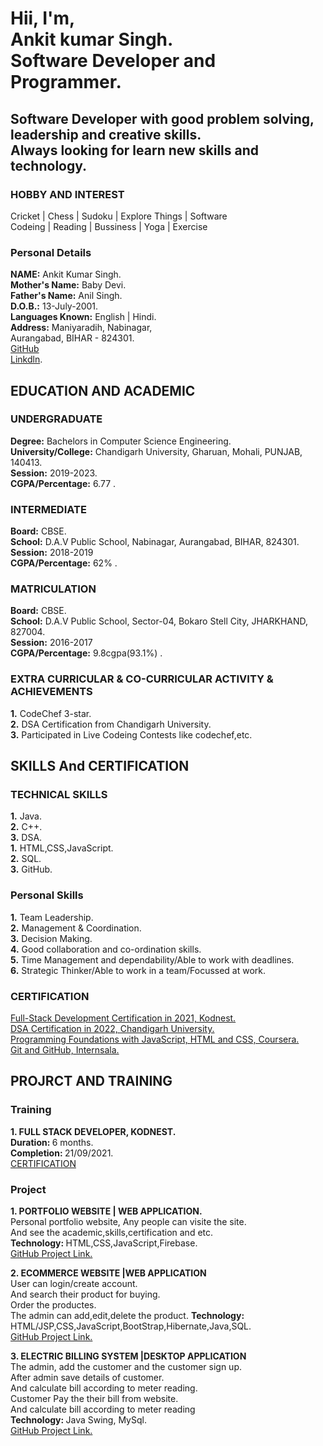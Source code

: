  <!--  Brief introduction. -->
 <h1>Hii, I'm,<br>
 Ankit kumar Singh.<br>
 Software Developer and Programmer.
 </h1>
 <h2>Software Developer with good problem solving, leadership and creative skills.<br>
 Always looking for learn new skills and technology.</h2>

 <!-- Hobby and Interset -->                                         
 <h3>HOBBY AND INTEREST</h3>                                       
 Cricket | Chess | Sudoku | Explore Things | Software<br>           
 Codeing | Reading | Bussiness | Yoga | Exercise 
 
 <Personal Details>
 <h3>Personal Details</h3>
 <b>NAME:</b> Ankit Kumar Singh.<br>
 <b>Mother's Name:</b> Baby Devi.<br>
 <b>Father's Name:</b> Anil Singh.<br>
 <b>D.O.B.:</b> 13-July-2001.<br>
 <b>Languages Known:</b> English | Hindi.<br>
 <b>Address:</b> Maniyaradih, Nabinagar, 
 <br> Aurangabad, BIHAR - 824301.<br>
 <a href="https://www.github.com/asgaddi07">GitHub</a><br>
 <a href="https:www.linkedin.com/in/asgaddi07">Linkdln</a>.
 
<!-- EDUCATION AND ACADEMIC -->
 <h2>EDUCATION AND ACADEMIC</h2>
 <h3>UNDERGRADUATE</h3>
 <b>Degree:</b> Bachelors in Computer Science Engineering.<br>
 <b>University/College:</b> Chandigarh University, Gharuan, Mohali, PUNJAB, 140413.<br>
 <b>Session:</b> 2019-2023.<br>
<b>CGPA/Percentage:</b> 6.77 .

 <h3>INTERMEDIATE</h3>
 <b>Board:</b> CBSE.<br>
 <b>School:</b> D.A.V Public School, Nabinagar, Aurangabad, BIHAR, 824301.<br>
 <b>Session:</b> 2018-2019<br>
 <b>CGPA/Percentage:</b> 62% .

 <h3>MATRICULATION</h3>
 <b>Board:</b> CBSE.<br>
 <b>School:</b> D.A.V Public School, Sector-04, Bokaro Stell City, JHARKHAND, 827004.<br>
 <b>Session:</b> 2016-2017<br>
 <b>CGPA/Percentage:</b> 9.8cgpa(93.1%) .
                 
<h3>EXTRA CURRICULAR & CO-CURRICULAR ACTIVITY & ACHIEVEMENTS</h3>
 <b>1.</b> CodeChef 3-star.<br>
 <b>2.</b> DSA Certification from Chandigarh University.<br>
 <b>3.</b> Participated in Live Codeing Contests like codechef,etc.

<!-- SKILLS And CERTIFICATION -->
<h2> SKILLS And CERTIFICATION</h2>
<h3>TECHNICAL SKILLS</h3>
<b>1.</b> Java.<br>
<b>2.</b> C++.<br>
<b>3.</b> DSA.<br>
<b>1.</b> HTML,CSS,JavaScript.<br>
<b>2.</b> SQL.<br>
<b>3.</b> GitHub.<br>
 
<h3> Personal Skills</h3>
<b>1.</b> Team Leadership.<br>
<b>2.</b> Management & Coordination.<br>
<b>3.</b> Decision Making.<br>
<b>4.</b> Good collaboration and co-ordination skills.<br>
<b>5.</b> Time Management and dependability/Able to work with deadlines.<br>
<b>6.</b> Strategic Thinker/Able to work in a team/Focussed at work.
                      
<h3>CERTIFICATION</h3>
<a href="https://drive.google.com/file/d/1j3iRX5Wm18Z6F8uYxVeXfin4iC5wtAA7/view?usp=sharing">Full-Stack Development Certification in 2021, Kodnest.</a><br>
<a href="https://drive.google.com/file/d/1DklkZsWp7qzcwY_YBN1C56MKWs7N14pu/view?usp=sharing">DSA Certification in 2022, Chandigarh University.</a><br>
<a href="https://coursera.org/share/392421c249bcaac26470b2f197875ca9">Programming Foundations with JavaScript, HTML and CSS, Coursera.</a><br>
<a href="https://drive.google.com/file/d/1wBmHByIM0V-TpFRa5AGRmNdGrgL2e8L_/view?usp=sharing">Git and GitHub, Internsala.</a>
 
<!-- PROJRCT AND TRAINING -->
 <h2> PROJRCT AND TRAINING</h2>
 <h3>Training</h3>
 <b>1. FULL STACK DEVELOPER, KODNEST.</b><br>
 <b>Duration: </b>6 months.<br>
 <b>Completion: </b>21/09/2021.<br>
 <a href="https://drive.google.com/file/d/1j3iRX5Wm18Z6F8uYxVeXfin4iC5wtAA7/view?usp=sharing">CERTIFICATION</a>
   
 <h3>Project</h3>
 <b>1. PORTFOLIO WEBSITE | WEB APPLICATION.</b><br>
 Personal portfolio website, Any people can visite the site.<br>
 And see the academic,skills,certification and etc.<br>
 <b>Technology: </b>HTML,CSS,JavaScript,Firebase.<br>
 <a href="https://github.com/asgaddi07/Portfolio-Ankit-Kumar-Singh-">GitHub Project Link.</a></li><br>
 
 <b>2. ECOMMERCE WEBSITE |WEB APPLICATION</b><br>
 User can login/create account.<br>
 And search their product for buying.<br>
 Order the productes.<br>
 The admin can add,edit,delete the product.<r>
 <b>Technology: </b>HTML/JSP,CSS,JavaScript,BootStrap,Hibernate,Java,SQL.<br>
 <a href="">GitHub Project Link.</a></li><br>
 
 <b>3. ELECTRIC BILLING SYSTEM |DESKTOP APPLICATION</b><br>
 The admin, add the customer and the customer sign up.<br>
 After admin save details of customer.<br>
 And calculate bill according to meter reading.<br>
 Customer Pay the their bill from website.<br>
 And calculate bill according to meter reading<br>
 <b>Technology: </b>Java Swing, MySql.<br>
 <a href="">GitHub Project Link.</a></li>
          
 
 
 
 
